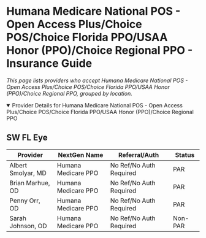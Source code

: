 # Humana Medicare National POS - Open Access Plus/Choice POS/Choice Florida PPO/USAA Honor (PPO)/Choice Regional PPO - Insurance Guide

*This page lists providers who accept Humana Medicare National POS - Open Access Plus/Choice POS/Choice Florida PPO/USAA Honor (PPO)/Choice Regional PPO, grouped by location.*

<details open><summary>Provider Details for Humana Medicare National POS - Open Access Plus/Choice POS/Choice Florida PPO/USAA Honor (PPO)/Choice Regional PPO</summary>

## SW FL Eye

| Provider | NextGen Name | Referral/Auth | Status |
|----------|-------------|--------------|--------|
| Albert Smolyar, MD | Humana Medicare PPO | No Ref/No Auth Required | PAR |
| Brian Marhue, OD | Humana Medicare PPO | No Ref/No Auth Required | PAR |
| Penny Orr, OD | Humana Medicare PPO | No Ref/No Auth Required | PAR |
| Sarah Johnson, OD | Humana Medicare PPO | No Ref/No Auth Required | Non-PAR |

</details>

